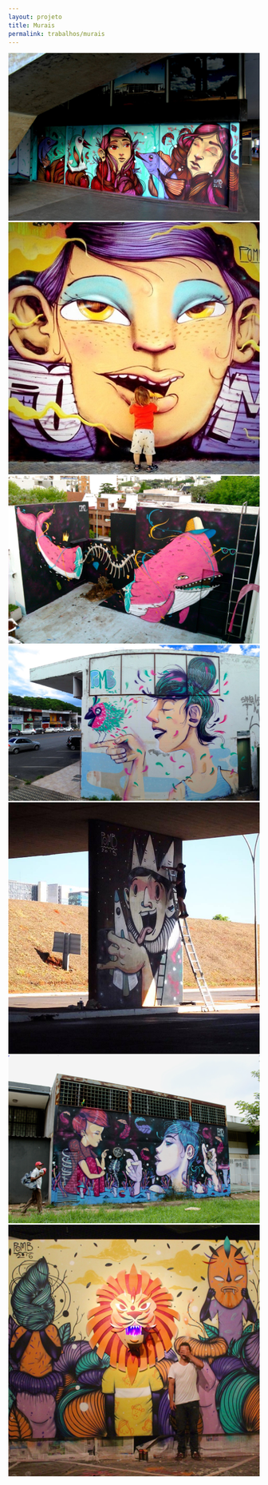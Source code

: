 ```yaml
---
layout: projeto
title: Murais
permalink: trabalhos/murais
---
```


<section>
	<article class="s1_0 s2_0 s3_0 s4_1"></article>
	<article class="s1_2 s2_3 s3_6 s4_5">
		<img src="/img/trabalhos/murais/murais-1.jpg">
		<img src="/img/trabalhos/murais/murais-2.png">
		<img src="/img/trabalhos/murais/murais-3.jpg">
		<img src="/img/trabalhos/murais/murais-4.jpg">
	</article>
	<article class="s1_0 s2_0 s3_0 s4_1"></article>
	<article class="s1_2 s2_3 s3_6 s4_5">
		<img src="/img/trabalhos/murais/murais-5.jpg">
		<img src="/img/trabalhos/murais/murais-8.jpg">
		<img src="/img/trabalhos/murais/murais-9.jpg">
	</article>
</section>